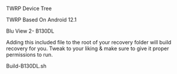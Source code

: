TWRP Device Tree

TWRP Based On Android 12.1

Blu View 2- B130DL

Adding this included file to the root of your recovery folder will build recovery for you. Tweak to your liking & make sure to give it proper permissions to run.

Build-B130DL.sh

